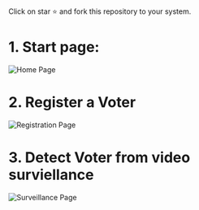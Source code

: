 Click on star :star: and fork this repository to your system.

# 1. Start page:

![Home Page](https://github.com/user-attachments/assets/7c4060e2-812c-4ab5-9556-43de66cdde39)

# 2. Register a Voter

![Registration Page](https://github.com/user-attachments/assets/aac9abaf-30dd-43ef-9770-c6d4d643b5e0)

# 3. Detect Voter from video surviellance

![Surveillance Page](https://github.com/user-attachments/assets/ca649a00-f511-468f-8cd2-c4bb5ffcd9d1)
